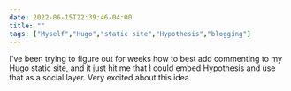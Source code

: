 ---date: 2022-06-15T22:39:46-04:00title: ""tags: ["Myself","Hugo","static site","Hypothesis","blogging"]---I've been trying to figure out for weeks how to best add commenting to my Hugo static site, and it just hit me that I could embed Hypothesis and use that as a social layer. Very excited about this idea.
